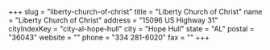 +++
slug = "liberty-church-of-christ"
title = "Liberty Church of Christ"
name = "Liberty Church of Christ"
address = "15096 US Highway 31"
cityIndexKey = "city-al-hope-hull"
city = "Hope Hull"
state = "AL"
postal = "36043"
website = ""
phone = "334 281-6020"
fax = ""
+++
